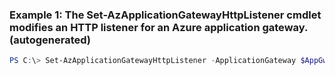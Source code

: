 ### Example 1: The Set-AzApplicationGatewayHttpListener cmdlet modifies an HTTP listener for an Azure application gateway. (autogenerated)
```powershell
PS C:\> Set-AzApplicationGatewayHttpListener -ApplicationGateway $AppGw -FrontendIPConfiguration {FrontendIPConfiguration} -FrontendPort 80 -HostName contoso.com -Name Listener01 -Protocol Http -SslCertificate {SslCertificate}
```

